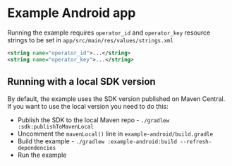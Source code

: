 # Example Android app

Running the example requires `operator_id` and `operator_key` resource strings to be set in `app/src/main/res/values/strings.xml`

```xml
<string name="operator_id">...</string>
<string name="operator_key">...</string>
```

## Running with a local SDK version

By default, the example uses the SDK version published on Maven Central. If you want to use the local version you need to do this:

- Publish the SDK to the local Maven repo - `./gradlew :sdk:publishToMavenLocal`
- Uncomment the `mavenLocal()` line in `example-android/build.gradle`
- Build the example - `./gradlew :example-android:build --refresh-dependencies`
- Run the example

